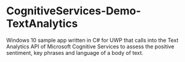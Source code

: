 # CognitiveServices-Demo-TextAnalytics
Windows 10 sample app written in C# for UWP that calls into the Text Analytics API of Microsoft Cognitive Services to assess the positive sentiment, key phrases and language of a body of text.

